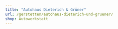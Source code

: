 ```yaml
---
title: "Autohaus Dieterich & Grüner"
url: /gerstetten/autohaus-dieterich-und-gruener/
shop: Autowerkstatt
---
```

